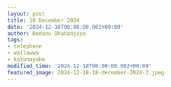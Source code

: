 ```yaml
---
layout: post
title: 18 December 2024
date: '2024-12-18T00:00:00.002+00:00'
author: Dedunu Dhananjaya
tags:
- telephone
- wallawwa
- katunayake
modified_time: '2024-12-18T00:00:00.002+00:00'
featured_image: 2024-12-18-18-december-2024-2.jpeg
---
```


